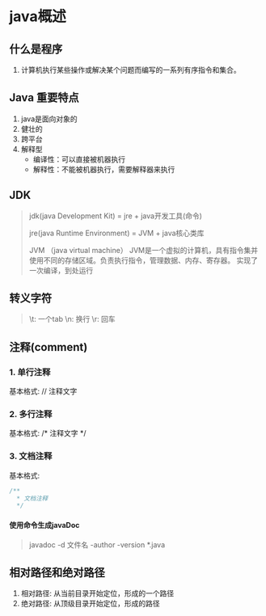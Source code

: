 # java概述

## 什么是程序

1. 计算机执行某些操作或解决某个问题而编写的一系列有序指令和集合。

## Java 重要特点

1. java是面向对象的
2. 健壮的
3. 跨平台
4. 解释型
   - 编译性：可以直接被机器执行
   - 解释性：不能被机器执行，需要解释器来执行

## JDK

> jdk(java Development Kit) = jre + java开发工具(命令)
>
> jre(java Runtime Environment) = JVM + java核心类库
>
> JVM （java virtual machine）
> JVM是一个虚拟的计算机，具有指令集并使用不同的存储区域。负责执行指令，管理数据、内存、寄存器。
> 实现了一次编译，到处运行

## 转义字符

> \t: 一个tab
> \n: 换行
> \r: 回车

## 注释(comment)

### 1. 单行注释

基本格式: // 注释文字

### 2. 多行注释

基本格式: /* 注释文字 */

### 3. 文档注释

基本格式:

```java
/**
  * 文档注释
  */
```

#### 使用命令生成javaDoc
> javadoc -d 文件名 -author -version *.java

## 相对路径和绝对路径

1. 相对路径: 从当前目录开始定位，形成的一个路径
2. 绝对路径: 从顶级目录开始定位，形成的路径
